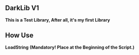 ## DarkLib V1
**__This is a Test Library, After all, it's my first Library__**

## How Use

**LoadString**
__(Mandatory! Place at the Beginning of the Script.)__
